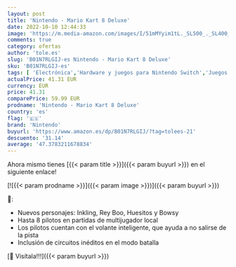 ```yaml
---
layout: post
title: 'Nintendo - Mario Kart 8 Deluxe'
date: 2022-10-10 12:44:33
image: 'https://m.media-amazon.com/images/I/51mMYyim1tL._SL500_._SL400_.jpg'
comments: true
category: ofertas
author: 'tole.es'
slug: 'B01N7RLGIJ-es Nintendo - Mario Kart 8 Deluxe'
sku: 'B01N7RLGIJ-es'
tags: [ 'Electrónica','Hardware y juegos para Nintendo Switch','Juegos para Nintendo Switch','Videojuegos','nintendo','🇪🇸', ]
actualPrice: 41.31 EUR
currency: EUR
price: 41.31
comparePrice: 59.99 EUR
prodname: 'Nintendo - Mario Kart 8 Deluxe'
country: 'es'
flag: '🇪🇸'
brand: 'Nintendo'
buyurl: 'https://www.amazon.es/dp/B01N7RLGIJ/?tag=tolees-21'
descuento: '31.14'
average: '47.3783211678834'
---
```


Ahora mismo tienes [{{< param title >}}]({{< param buyurl >}}) en el siguiente enlace!

[![{{< param prodname >}}]({{< param image >}})]({{< param buyurl >}})

🔎:

- Nuevos personajes: Inkling, Rey Boo, Huesitos y Bowsy
- Hasta 8 pilotos en partidas de multijugador local
- Los pilotos cuentan con el volante inteligente, que ayuda a no salirse de la pista
- Inclusión de circuitos inéditos en el modo batalla

[🛒 Visítala!!!]({{< param buyurl >}})
